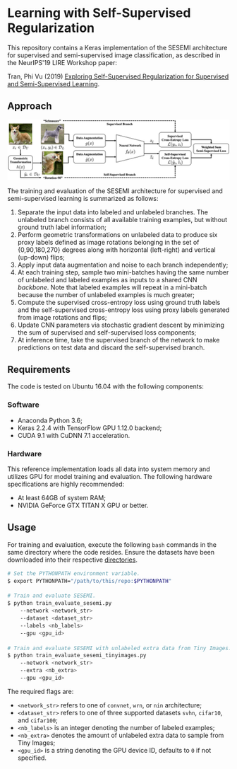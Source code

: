 # Learning with Self-Supervised Regularization

This repository contains a Keras implementation of the SESEMI architecture for supervised and semi-supervised image classification, as described in the NeurIPS'19 LIRE Workshop paper:

Tran, Phi Vu (2019) [Exploring Self-Supervised Regularization for Supervised and Semi-Supervised Learning](https://arxiv.org/abs/1906.10343).

## Approach
![schematic](figure1.png?raw=true)

The training and evaluation of the SESEMI architecture for supervised and semi-supervised learning is summarized as follows:

1. Separate the input data into labeled and unlabeled branches. The unlabeled branch consists of all available training examples, but without ground truth label information;
2. Perform geometric transformations on unlabeled data to produce six proxy labels defined as image rotations belonging in the set of {0,90,180,270} degrees along with horizontal (left-right) and vertical (up-down) flips;
3. Apply input data augmentation and noise to each branch independently;
4. At each training step, sample two mini-batches having the same number of unlabeled and labeled examples as inputs to a shared CNN *backbone*. Note that labeled examples will repeat in a mini-batch because the number of unlabeled examples is much greater;
5. Compute the supervised cross-entropy loss using ground truth labels and the self-supervised cross-entropy loss using proxy labels generated from image rotations and flips;
6. Update CNN parameters via stochastic gradient descent by minimizing the sum of supervised and self-supervised loss components;
7. At inference time, take the supervised branch of the network to make predictions on test data and discard the self-supervised branch.

## Requirements
The code is tested on Ubuntu 16.04 with the following components:

### Software

* Anaconda Python 3.6;
* Keras 2.2.4 with TensorFlow GPU 1.12.0 backend;
* CUDA 9.1 with CuDNN 7.1 acceleration.

### Hardware
This reference implementation loads all data into system memory and utilizes GPU for model training and evaluation. The following hardware specifications are highly recommended:

* At least 64GB of system RAM;
* NVIDIA GeForce GTX TITAN X GPU or better.

## Usage
For training and evaluation, execute the following `bash` commands in the same directory where the code resides. Ensure the datasets have been downloaded into their respective [directories](https://github.com/vuptran/sesemi/tree/master/datasets).

```bash
# Set the PYTHONPATH environment variable.
$ export PYTHONPATH="/path/to/this/repo:$PYTHONPATH"

# Train and evaluate SESEMI.
$ python train_evaluate_sesemi.py
	--network <network_str>
	--dataset <dataset_str>
	--labels <nb_labels>
	--gpu <gpu_id>

# Train and evaluate SESEMI with unlabeled extra data from Tiny Images.
$ python train_evaluate_sesemi_tinyimages.py
	--network <network_str>
	--extra <nb_extra>
	--gpu <gpu_id>
```

The required flags are:

* `<network_str>` refers to one of `convnet`, `wrn`, or `nin` architecture;
* `<dataset_str>` refers to one of three supported datasets `svhn`, `cifar10`, and `cifar100`;
* `<nb_labels>` is an integer denoting the number of labeled examples;
* `<nb_extra>` denotes the amount of unlabeled extra data to sample from Tiny Images;
* `<gpu_id>` is a string denoting the GPU device ID, defaults to `0` if not specified.
